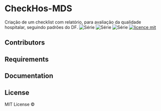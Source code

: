 # CheckHos-MDS
Criação de um checklist com relatório, para avaliação da qualidade hospitalar, seguindo padrões do DF.
![Série](https://img.shields.io/badge/Professora-Carla-yellow)
![Série](https://img.shields.io/badge/Projeto-Checklist-blue)
![Série](https://img.shields.io/badge/Discplina-MDS_UnB-green)
[![licence mit](https://img.shields.io/badge/licence-MIT-blue.svg)](https://github.com/Maiconrq/INMTE/blob/main/LICENSE)

## Contributors

## Requirements

## Documentation

## License
MIT License © 
